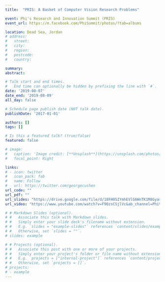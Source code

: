 ```yaml
---
title:  "PRIS: A Basket of Computer Vision Research Problems"

event: Phi's Research and Innovation Summit (PRIS)
event_url: https://m.facebook.com/PhiSummit/photos/?tab=albums

location: Dead Sea, Jordan
# address:
#   street: 
#   city: 
#   region: 
#   postcode:
#   country: 

summary: 
abstract:

# Talk start and end times.
#   End time can optionally be hidden by prefixing the line with `#`.
date: '2019-08-07'
date_end: '2019-08-09'
all_day: false

# Schedule page publish date (NOT talk date).
publishDate: '2017-01-01'

authors: []
tags: []

# Is this a featured talk? (true/false)
featured: false

# image:
#   caption: 'Image credit: [**Unsplash**](https://unsplash.com/photos/bzdhc5b3Bxs)'
#   focal_point: Right

links:
# - icon: twitter
#   icon_pack: fab
#   name: Follow
#   url: https://twitter.com/georgecushen
url_code: ""
url_pdf: ""
url_slides: "https://drive.google.com/file/d/18FH05IYmhEVlG6WnTK1M8GyasuU_lCDF/view"
url_video: "https://www.youtube.com/watch?v=F9OzsCSjlVc&ab_channel=Phi%27sResearchandInnovationSummit"

# # Markdown Slides (optional).
# #   Associate this talk with Markdown slides.
# #   Simply enter your slide deck's filename without extension.
# #   E.g. `slides = "example-slides"` references `content/slides/example-slides.md`.
# #   Otherwise, set `slides = ""`.
# slides: example

# # Projects (optional).
# #   Associate this post with one or more of your projects.
# #   Simply enter your project's folder or file name without extension.
# #   E.g. `projects = ["internal-project"]` references `content/project/deep-learning/index.md`.
# #   Otherwise, set `projects = []`.
# projects:
# - example
---
```

